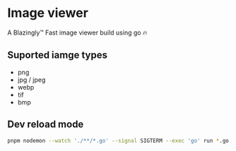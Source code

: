 # Image viewer

A Blazingly™ Fast image viewer build using go 🔥

## Suported iamge types

- png
- jpg / jpeg
- webp
- tif
- bmp

## Dev reload mode

```bash
pnpm nodemon --watch './**/*.go' --signal SIGTERM --exec 'go' run *.go
```
